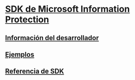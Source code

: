 # [SDK de Microsoft Information Protection](/information-protection/information-protection/what-is-information-protection)
## [Información del desarrollador](https://aka.ms/mipdevelopers)
## [Ejemplos](https://aka,.ms/mipexamples)
## [Referencia de SDK](mip-sdk-reference.md)

